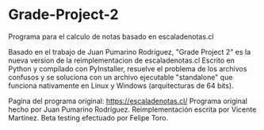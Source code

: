 # Grade-Project-2
Programa para el calculo de notas basado en escaladenotas.cl

Basado en el trabajo de Juan Pumarino Rodríguez, "Grade Project 2" es la nueva version de la reimplementacion de escaladenotas.cl
Escrito en Python y compilado con PyInstaller, resuelve el problema de los archivos confusos y se soluciona con un archivo ejecutable "standalone" que funciona nativamente en Linux y Windows (arquitecturas de 64 bits).

Pagina del programa original: https://escaladenotas.cl/
Programa original hecho por Juan Pumarino Rodríguez.
Reimplementación escrita por Vicente Martínez.
Beta testing efectuado por Felipe Toro.
